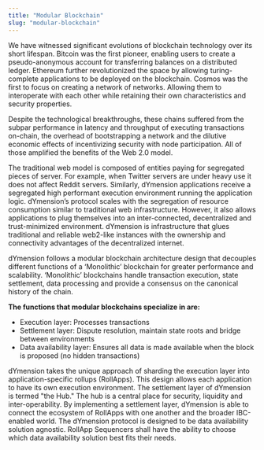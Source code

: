 ```yaml
---
title: "Modular Blockchain"
slug: "modular-blockchain"
---
```


We have witnessed significant evolutions of blockchain technology over its short lifespan. Bitcoin was the first pioneer, enabling users to create a pseudo-anonymous account for transferring balances on a distributed ledger. Ethereum further revolutionized the space by allowing turing-complete applications to be deployed on the blockchain. Cosmos was the first to focus on creating a network of networks. Allowing them to interoperate with each other while retaining their own characteristics and security properties.

Despite the technological breakthroughs, these chains suffered from the subpar performance in latency and throughput of executing transactions on-chain, the overhead of bootstrapping a network and the dilutive economic effects of incentivizing security with node participation. All of those amplified the benefits of the Web 2.0 model.

The traditional web model is composed of entities paying for segregated pieces of server. For example, when Twitter servers are under heavy use it does not affect Reddit servers. Similarly, dYmension applications receive a segregated high performant execution environment running the application logic. dYmension’s protocol scales with the segregation of resource consumption similar to traditional web infrastructure. However, it also allows applications to plug themselves into an inter-connected, decentralized and trust-minimized environment. dYmension is infrastructure that glues traditional and reliable web2-like instances with the ownership and connectivity advantages of the decentralized internet.

dYmension follows a modular blockchain architecture design that decouples different functions of a ‘Monolithic’ blockchain for greater performance and scalability. ‘Monolithic’ blockchains handle transaction execution, state settlement, data processing and provide a consensus on the canonical history of the chain.

**The functions that modular blockchains specialize in are:**

- Execution layer: Processes transactions
- Settlement layer: Dispute resolution, maintain state roots and bridge between environments
- Data availability layer: Ensures all data is made available when the block is proposed (no hidden transactions)

dYmension takes the unique approach of sharding the execution layer into application-specific rollups (RollApps). This design allows each application to have its own execution environment. The settlement layer of dYmension is termed "the Hub." The hub is a central place for security, liquidity and inter-operability. By implementing a settlement layer, dYmension is able to connect the ecosystem of RollApps with one another and the broader IBC-enabled world. The dYmension protocol is designed to be data availability solution agnostic. RollApp Sequencers shall have the ability to choose which data availability solution best fits their needs.

